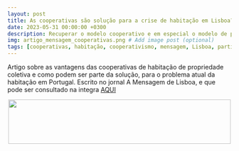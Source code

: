 ```yaml
---
layout: post
title: As cooperativas são solução para a crise de habitação em Lisboa?
date: 2023-05-31 00:00:00 +0300
description: Recuperar o modelo cooperativo e em especial o modelo de propriedade colectiva é uma forma eficaz para combater a crise da habitação no país e particularmente em Lisboa. Promovem a diminuição de despesas, combatem a especulação imobiliária e abrem caminho para uma nova forma de conceber a cidade.  # Add post description (optional)
img: artigo_mensagem_cooperativas.png # Add image post (optional)
tags: [cooperativas, habitação, cooperativismo, mensagem, Lisboa, participação, arquitectura] # add tag
---
```

Artigo sobre as vantagens das cooperativas de habitação de propriedade coletiva e como podem ser parte da solução, para o problema atual da habitação em Portugal.
Escrito no jornal A Mensagem de Lisboa, e que pode ser consultado na integra [AQUI](https://amensagem.pt/2023/05/30/as-cooperativas-sao-solucao-para-a-crise-de-habitacao-em-lisboa/)

<center><img src="{{site.baseurl}}/assets/img/logo_mensagem.jpg" width="500" height="100"></center>

